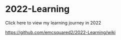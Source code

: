 # 2022-Learning
Click here to view my learning journey in 2022

https://github.com/emcsquared2/2022-Learning/wiki
